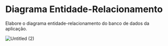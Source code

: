 # Diagrama Entidade-Relacionamento
Elabore o diagrama entidade-relacionamento do banco de dados da aplicação.

![Untitled (2)](https://github.com/ICEI-PUC-Minas-PMV-SInt/pmv-sint-2023-2-e4-proj-dist-t1-gestao-coworkings/assets/102738785/f5317819-8a36-4b03-93da-741b7a2ed50c)


